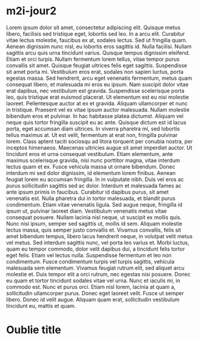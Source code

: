 # m2i-jour2

Lorem ipsum dolor sit amet, consectetur adipiscing elit. Quisque metus libero, facilisis sed tristique eget, lobortis sed leo. In a arcu elit. Curabitur vitae lectus molestie, faucibus ex at, sodales lectus. Sed ut fringilla quam. Aenean dignissim nunc nisl, eu lobortis eros sagittis id. Nulla facilisi. Nullam sagittis arcu quis urna tincidunt varius. Quisque tempus dignissim eleifend. Etiam et orci turpis. Nullam fermentum lorem tellus, vitae tempor purus convallis sit amet. Quisque feugiat ultrices felis eget sagittis. 
Suspendisse sit amet porta mi. Vestibulum eros erat, sodales non sapien luctus, porta egestas massa. Sed hendrerit, arcu eget venenatis fermentum, metus quam consequat libero, et malesuada mi eros eu ipsum. Nam suscipit dolor vitae erat dapibus, nec vestibulum est gravida. Suspendisse scelerisque porta leo, quis tristique erat euismod placerat. Ut elementum est eu nisi molestie laoreet. Pellentesque auctor at ex et gravida. Aliquam ullamcorper et nunc in tristique. Praesent vel ex vitae ipsum auctor malesuada. Nullam molestie bibendum eros et pulvinar. 
In hac habitasse platea dictumst. Aliquam vel neque quis tortor fringilla suscipit eu ac ante. Quisque dictum est id lacus porta, eget accumsan diam ultrices. In viverra pharetra mi, sed lobortis tellus maximus at. Ut est velit, fermentum at erat non, fringilla pulvinar lorem. Class aptent taciti sociosqu ad litora torquent per conubia nostra, per inceptos himenaeos. Maecenas ultricies augue sit amet imperdiet auctor. Ut tincidunt eros et urna consequat vestibulum. Etiam elementum, ante maximus scelerisque gravida, nisi nunc porttitor magna, vitae interdum lectus quam et ex. Fusce vehicula massa ut ornare bibendum. Donec interdum mi sed dolor dignissim, id elementum lorem finibus. Aenean feugiat lorem eu accumsan fringilla. In in vulputate nibh. Duis vel eros ac purus sollicitudin sagittis sed ac dolor. 
Interdum et malesuada fames ac ante ipsum primis in faucibus. Curabitur id dapibus purus, sit amet venenatis est. Nulla pharetra dui in tortor malesuada, et blandit purus condimentum. Etiam vitae venenatis ligula. Sed augue neque, fringilla id ipsum ut, pulvinar laoreet diam. Vestibulum venenatis metus vitae consequat posuere. Nullam lacinia nisl neque, ut suscipit ex mollis quis. Nunc nisi ipsum, semper sed sagittis ut, mollis id sem. Aliquam molestie lectus massa, quis semper justo convallis et. Vivamus convallis, felis sit amet bibendum tempus, libero lacus hendrerit neque, in volutpat velit metus vel metus. Sed interdum sagittis nunc, vel porta leo varius et. Morbi luctus, quam eu tempor commodo, dolor velit dapibus dui, a tincidunt felis tortor eget felis. Etiam vel lectus nulla. Suspendisse fermentum et leo non condimentum. Fusce condimentum turpis vel turpis sagittis, vehicula malesuada sem elementum. Vivamus feugiat rutrum elit, sed aliquet arcu molestie et. 
Duis tempor elit a orci rutrum, nec egestas nisi posuere. Donec eu quam et tortor tincidunt sodales vitae vel urna. Nunc et iaculis mi, in commodo est. Nunc et purus orci. Etiam nisl lorem, lacinia at quam a, sollicitudin ullamcorper purus. Donec eget laoreet velit. Fusce ut semper libero. Donec id velit augue. Aliquam quam erat, sollicitudin vestibulum tincidunt eu, mattis et quam. 

# Oublie title